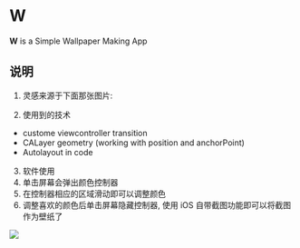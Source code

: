 W
=


**W** is a Simple Wallpaper Making App

## 说明
1. 灵感来源于下面那张图片:

2. 使用到的技术
  * custome viewcontroller transition
  * CALayer geometry (working with position and anchorPoint)
  * Autolayout in code

3. 软件使用
  1. 单击屏幕会弹出颜色控制器
  2. 在控制器相应的区域滑动即可以调整颜色
  3. 调整喜欢的颜色后单击屏幕隐藏控制器, 使用 iOS 自带截图功能即可以将截图作为壁纸了

![](https://dl.dropboxusercontent.com/u/85873187/mdi/mdi-w2014-10-28184937.jpg)
